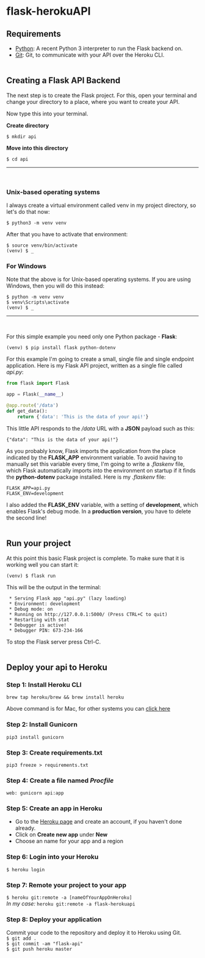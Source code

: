 # flask-herokuAPI

## Requirements
* [Python](https://www.python.org): A recent Python 3 interpreter to run the Flask backend on. <br>
* [Git](https://git-scm.com): Git, to communicate with your API over the Heroku CLI. <br><br>

## Creating a Flask API Backend
The next step is to create the Flask project. For this, open your terminal and change your directory to a place, where you want to create your API. <br>

Now type this into your terminal. <br>

**Create directory** <br>

`$ mkdir api` <br>

**Move into this directory** <br>

`$ cd api` <hr><br>


### Unix-based operating systems
I always create a virtual environment called venv in my project directory, so let's do that now: <br>

`$ python3 -m venv venv` <br>

After that you have to activate that environment: <br>

`$ source venv/bin/activate` <br>
`(venv) $ _` <br>

### For Windows
Note that the above is for Unix-based operating systems. If you are using Windows, then you will do this instead: <br>

`$ python -m venv venv` <br>
`$ venv\Scripts\activate` <br>
`(venv) $ _` <hr><br>

For this simple example you need only one Python package - **Flask**: <br>

`(venv) $ pip install flask python-dotenv` <br>

For this example I'm going to create a small, single file and single endpoint application. Here is my Flask API project, written as a single file called _api.py_:
```python
from flask import Flask

app = Flask(__name__)

@app.route('/data')
def get_data():
    return {'data': 'This is the data of your api!'}
```

This little API responds to the _/data_ URL with a **JSON** payload such as this:
```
{"data": "This is the data of your api!"}
```

As you probably know, Flask imports the application from the place indicated by the **FLASK_APP** environment variable. To avoid having to manually set this variable every time, I'm going to write a _.flaskenv_ file, which Flask automatically imports into the environment on startup if it finds the **python-dotenv** package installed. Here is my _.flaskenv_ file:
```
FLASK_APP=api.py
FLASK_ENV=development
```
I also added the **FLASK_ENV** variable, with a setting of **development**, which enables Flask's debug mode. In a **production version**, you have to delete the second line! <br><br>

## Run your project
At this point this basic Flask project is complete. To make sure that it is working well you can start it: <br>

`(venv) $ flask run` <br>

This will be the output in the terminal:
```
 * Serving Flask app "api.py" (lazy loading)
 * Environment: development
 * Debug mode: on
 * Running on http://127.0.0.1:5000/ (Press CTRL+C to quit)
 * Restarting with stat
 * Debugger is active!
 * Debugger PIN: 673-234-166
```
To stop the Flask server press Ctrl-C. <br><br>

## Deploy your api to Heroku

### Step 1: Install Heroku CLI
`brew tap heroku/brew && brew install heroku` <br>

Above command is for Mac, for other systems you can [click here](https://devcenter.heroku.com/articles/heroku-cli) <br>

### Step 2: Install Gunicorn
`pip3 install gunicorn` <br>

### Step 3: Create requirements.txt
`pip3 freeze > requirements.txt` <br>

### Step 4: Create a file named _Procfile_
```
web: gunicorn api:app
```

### Step 5: Create an app in Heroku
* Go to the [Heroku page](https://www.heroku.com) and create an account, if you haven't done already.
* Click on **Create new app** under **New**
* Choose an name for your app and a region <br>

### Step 6: Login into your Heroku
`$ heroku login` <br>

### Step 7: Remote your project to your app
`$ heroku git:remote -a [nameOfYourAppOnHeroku]` <br>
_In my case:_ `heroku git:remote -a flask-herokuapi` <br>

### Step 8: Deploy your application
Commit your code to the repository and deploy it to Heroku using Git. <br>
`$ git add .` <br>
`$ git commit -am "flask-api"` <br>
`$ git push heroku master` <br>
